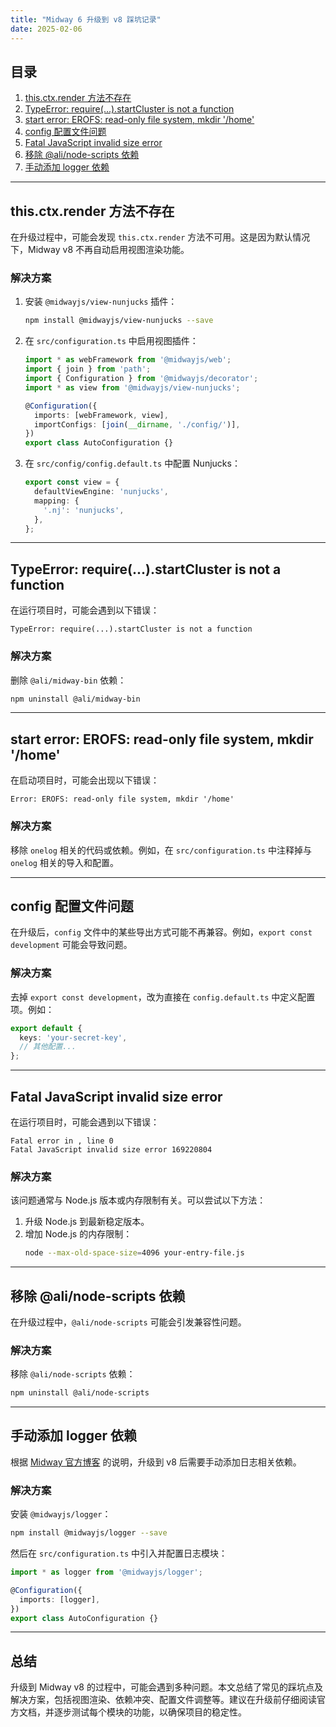 ```yaml
---
title: "Midway 6 升级到 v8 踩坑记录"
date: 2025-02-06
---
```


## 目录
1. [this.ctx.render 方法不存在](#thisctxrender-方法不存在)
2. [TypeError: require(...).startCluster is not a function](#typeerror-requirestartcluster-is-not-a-function)
3. [start error: EROFS: read-only file system, mkdir '/home'](#start-error-ero-fs-read-only-file-system-mkdir-home)
4. [config 配置文件问题](#config-配置文件问题)
5. [Fatal JavaScript invalid size error](#fatal-javascript-invalid-size-error)
6. [移除 @ali/node-scripts 依赖](#移除-ali-node-scripts-依赖)
7. [手动添加 logger 依赖](#手动添加-logger-依赖)

---

## this.ctx.render 方法不存在

在升级过程中，可能会发现 `this.ctx.render` 方法不可用。这是因为默认情况下，Midway v8 不再自动启用视图渲染功能。

### 解决方案
1. 安装 `@midwayjs/view-nunjucks` 插件：
   ```bash
   npm install @midwayjs/view-nunjucks --save
   ```

2. 在 `src/configuration.ts` 中启用视图插件：
   ```typescript
   import * as webFramework from '@midwayjs/web';
   import { join } from 'path';
   import { Configuration } from '@midwayjs/decorator';
   import * as view from '@midwayjs/view-nunjucks';

   @Configuration({
     imports: [webFramework, view],
     importConfigs: [join(__dirname, './config/')],
   })
   export class AutoConfiguration {}
   ```

3. 在 `src/config/config.default.ts` 中配置 Nunjucks：
   ```typescript
   export const view = {
     defaultViewEngine: 'nunjucks',
     mapping: {
       '.nj': 'nunjucks',
     },
   };
   ```

---

## TypeError: require(...).startCluster is not a function

在运行项目时，可能会遇到以下错误：
```
TypeError: require(...).startCluster is not a function
```

### 解决方案
删除 `@ali/midway-bin` 依赖：
```bash
npm uninstall @ali/midway-bin
```

---

## start error: EROFS: read-only file system, mkdir '/home'

在启动项目时，可能会出现以下错误：
```
Error: EROFS: read-only file system, mkdir '/home'
```

### 解决方案
移除 `onelog` 相关的代码或依赖。例如，在 `src/configuration.ts` 中注释掉与 `onelog` 相关的导入和配置。

---

## config 配置文件问题

在升级后，`config` 文件中的某些导出方式可能不再兼容。例如，`export const development` 可能会导致问题。

### 解决方案
去掉 `export const development`，改为直接在 `config.default.ts` 中定义配置项。例如：
```typescript
export default {
  keys: 'your-secret-key',
  // 其他配置...
};
```

---

## Fatal JavaScript invalid size error

在运行项目时，可能会遇到以下错误：
```
Fatal error in , line 0
Fatal JavaScript invalid size error 169220804
```

### 解决方案
该问题通常与 Node.js 版本或内存限制有关。可以尝试以下方法：
1. 升级 Node.js 到最新稳定版本。
2. 增加 Node.js 的内存限制：
   ```bash
   node --max-old-space-size=4096 your-entry-file.js
   ```

---

## 移除 @ali/node-scripts 依赖

在升级过程中，`@ali/node-scripts` 可能会引发兼容性问题。

### 解决方案
移除 `@ali/node-scripts` 依赖：
```bash
npm uninstall @ali/node-scripts
```

---

## 手动添加 logger 依赖

根据 [Midway 官方博客](https://midway.alibaba-inc.com/blog/release/3.13.0/) 的说明，升级到 v8 后需要手动添加日志相关依赖。

### 解决方案
安装 `@midwayjs/logger`：
```bash
npm install @midwayjs/logger --save
```

然后在 `src/configuration.ts` 中引入并配置日志模块：
```typescript
import * as logger from '@midwayjs/logger';

@Configuration({
  imports: [logger],
})
export class AutoConfiguration {}
```

---

## 总结

升级到 Midway v8 的过程中，可能会遇到多种问题。本文总结了常见的踩坑点及解决方案，包括视图渲染、依赖冲突、配置文件调整等。建议在升级前仔细阅读官方文档，并逐步测试每个模块的功能，以确保项目的稳定性。